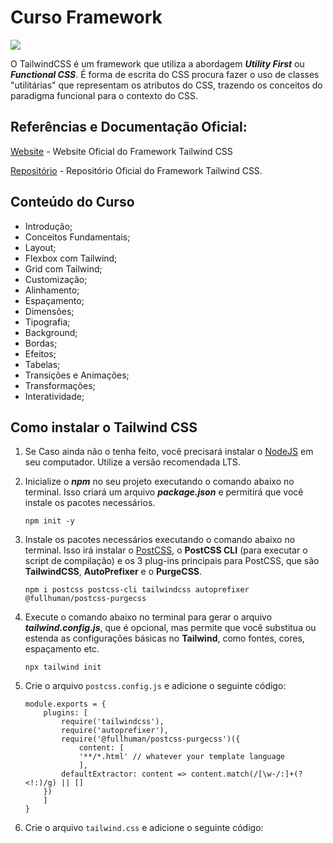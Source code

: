 # Curso Framework

![](https://refactoringui.nyc3.cdn.digitaloceanspaces.com/tailwind-logo.svg)

O TailwindCSS é um framework que utiliza a abordagem **_Utility First_** ou **_Functional CSS_**. 
É forma de escrita do CSS procura fazer o uso de classes "utilitárias" que representam os atributos do CSS, trazendo os conceitos do paradigma funcional para o contexto do CSS.


## Referências e Documentação Oficial:

[Website](https://tailwindcss.com) - Website Oficial do Framework Tailwind CSS

[Repositório](https://github.com/tailwindcss/tailwindcss) - Repositório Oficial do Framework Tailwind CSS.

## Conteúdo do Curso

* Introdução;
* Conceitos Fundamentais;
* Layout;
* Flexbox com Tailwind;
* Grid com Tailwind;
* Customização;
* Alinhamento;
* Espaçamento;
* Dimensões;
* Tipografia;
* Background;
* Bordas;
* Efeitos;
* Tabelas;
* Transições e Animações;
* Transformações;
* Interatividade;

## Como instalar o Tailwind CSS

1. Se Caso ainda não o tenha feito, você precisará instalar o [NodeJS](https://nodejs.org/en/) em seu computador. Utilize a versão recomendada LTS.

2. Inicialize o **_npm_** no seu projeto executando o comando abaixo no terminal. Isso criará um arquivo **_package.json_** e permitirá que você instale os pacotes necessários.

    ```npm init -y```

3. Instale os pacotes necessários executando o comando abaixo no terminal. Isso irá instalar o [PostCSS](https://postcss.org/), o **PostCSS CLI** (para executar o script de compilação) e os 3 plug-ins principais para PostCSS, que são **TailwindCSS**, **AutoPrefixer** e o **PurgeCSS**.

     ```npm i postcss postcss-cli tailwindcss autoprefixer @fullhuman/postcss-purgecss```

4. Execute o comando abaixo no terminal para gerar o arquivo **_tailwind.config.js_**, que é opcional, mas permite que você substitua ou estenda as configurações básicas no **Tailwind**, como fontes, cores, espaçamento etc.

    ```npx tailwind init```

5. Crie o arquivo `postcss.config.js` e adicione o seguinte código:

    ```
    module.exports = {
        plugins: [
            require('tailwindcss'),
            require('autoprefixer'),
            require('@fullhuman/postcss-purgecss')({
                content: [
                '**/*.html' // whatever your template language
                ],
            defaultExtractor: content => content.match(/[\w-/:]+(?<!:)/g) || []
        })
        ]
    }
    ```
6. Crie o arquivo `tailwind.css` e adicione o seguinte código: